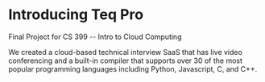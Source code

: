 # Introducing Teq Pro

Final Project for CS 399 -- Intro to Cloud Computing

We created a cloud-based technical interview SaaS that has live video conferencing and a built-in compiler that supports over 30 of the most popular programming languages including Python, Javascript, C, and C++. 
